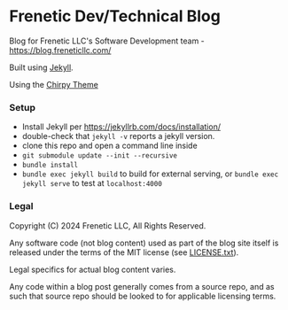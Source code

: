 # Frenetic Dev/Technical Blog

Blog for Frenetic LLC's Software Development team - https://blog.freneticllc.com/

Built using [Jekyll](https://jekyllrb.com/).

Using the [Chirpy Theme](https://chirpy.cotes.page)

### Setup

- Install Jekyll per https://jekyllrb.com/docs/installation/
- double-check that `jekyll -v` reports a jekyll version.
- clone this repo and open a command line inside
- `git submodule update --init --recursive`
- `bundle install`
- `bundle exec jekyll build` to build for external serving, or `bundle exec jekyll serve` to test at `localhost:4000`

### Legal

Copyright (C) 2024 Frenetic LLC, All Rights Reserved.

Any software code (not blog content) used as part of the blog site itself is released under the terms of the MIT license (see [LICENSE.txt](/LICENSE.txt)).

Legal specifics for actual blog content varies.

Any code within a blog post generally comes from a source repo, and as such that source repo should be looked to for applicable licensing terms.
